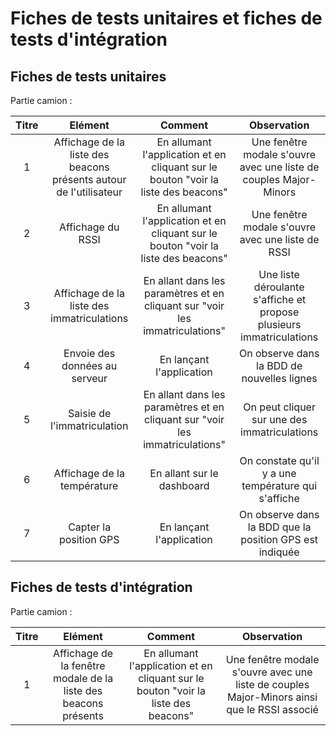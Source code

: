 # Fiches de tests unitaires et fiches de tests d'intégration

## Fiches de tests unitaires

Partie camion :

| Titre | Elément | Comment | Observation |
| :-------------: | :-------------: | :-------------: | :-------------: |
| 1 | Affichage de la liste des beacons présents autour de l'utilisateur | En allumant l'application et en cliquant sur le bouton "voir la liste des beacons" | Une fenêtre modale s'ouvre avec une liste de couples Major-Minors |
| 2 | Affichage du RSSI | En allumant l'application et en cliquant sur le bouton "voir la liste des beacons" | Une fenêtre modale s'ouvre avec une liste de RSSI |
| 3 | Affichage de la liste des immatriculations | En allant dans les paramètres et en cliquant sur "voir les immatriculations" | Une liste déroulante s'affiche et propose plusieurs immatriculations |
| 4 | Envoie des données au serveur | En lançant l'application | On observe dans la BDD de nouvelles lignes |
| 5 | Saisie de l'immatriculation | En allant dans les paramètres et en cliquant sur "voir les immatriculations" | On peut cliquer sur une des immatriculations | On voit que cette immatriculation est sélectionnée |
| 6 | Affichage de la température | En allant sur le dashboard | On constate qu'il y a une température qui s'affiche |
| 7 | Capter la position GPS | En lançant l'application | On observe dans la BDD que la position GPS est indiquée |

## Fiches de tests d'intégration

Partie camion :

| Titre | Elément | Comment | Observation |
| :-------------: | :-------------: | :-------------: | :-------------: |
| 1 | Affichage de la fenêtre modale de la liste des beacons présents | En allumant l'application et en cliquant sur le bouton "voir la liste des beacons" | Une fenêtre modale s'ouvre avec une liste de couples Major-Minors ainsi que le RSSI associé |
